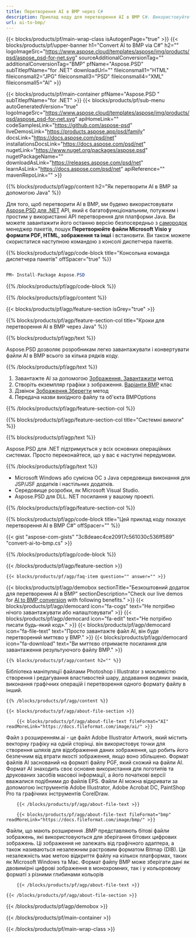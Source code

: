 ```yaml
---
title: Перетворення AI в BMP через C#
description: Приклад коду для перетворення AI в BMP C#. Використовуйте приклад коду API для пакетних файлів AI для перетворення BMP в межах VB.NET, ASP.NET або будь-якого додатка на основі NET.
url: ai-to-bmp/
---
```


{{< blocks/products/pf/main-wrap-class isAutogenPage="true" >}}
{{< blocks/products/pf/upper-banner h1="Convert AI to BMP via C#" h2="" logoImageSrc="https://www.aspose.cloud/templates/aspose/img/products/psd/aspose_psd-for-net.svg" sourceAdditionalConversionTag="" additionalConversionTag="BMP" pfName="Aspose.PSD" subTitlepfName="for .NET" downloadUrl="" fileiconsmall1="HTML" fileiconsmall2="JPG" fileiconsmall3="PSD" fileiconsmall4="XML" fileiconsmall5="AI" >}}

{{< blocks/products/pf/main-container pfName="Aspose.PSD " subTitlepfName="for .NET" >}}
{{< blocks/products/pf/sub-menu autoGeneratedVersion="true" logoImageSrc="https://www.aspose.cloud/templates/aspose/img/products/psd/aspose_psd-for-net.svg" apiHomeLink="" codeSamplesLink="https://github.com/aspose-psd" liveDemosLink="https://products.aspose.app/psd/family" docsLink="https://docs.aspose.com/psd/net" installationsDocsLink="https://docs.aspose.com/psd/net" nugetLink="https://www.nuget.org/packages/aspose.psd" nugetPackageName="" downloadAsLink="https://releases.aspose.com/psd/net" learnAsLink="https://docs.aspose.com/psd/net" apiReference="" mavenRepoLink="" >}}

{{% blocks/products/pf/agp/content h2="Як перетворити AI в BMP за допомогою Java" %}}

Для того, щоб перетворити AI в BMP, ми будемо використовувати <a href="/psd/{{< lang-code >}}net">Aspose.PSD для .NET</a> API, який є багатофункціональним, потужним і простим у використанні API перетворення для платформи Java. Ви можете завантажити його останню версію безпосередньо з <a href="https://www.nuget.org/packages/aspose.psd">самородок</a> менеджер пакетів, пошук <b>Перетворюйте файли Microsoft Visio у формати PDF, HTML, зображення та інші</b> і встановити. Ви також можете скористатися наступною командою з консолі диспетчера пакетів.

{{% blocks/products/pf/agp/code-block title="Консольна команда диспетчера пакетів" offSpacer="true" %}}

```cs

PM> Install-Package Aspose.PSD

```

{{% /blocks/products/pf/agp/code-block %}}

{{% /blocks/products/pf/agp/content %}}

{{< blocks/products/pf/agp/feature-section isGrey="true" >}}

{{% blocks/products/pf/agp/feature-section-col title="Кроки для перетворення AI в BMP через Java" %}}

{{% blocks/products/pf/agp/text %}}

 Aspose.PSD дозволяє розробникам легко завантажувати і конвертувати файли AI в BMP всього за кілька рядків коду.

{{% /blocks/products/pf/agp/text %}}

1. Завантажте AI за допомогою [Зображення. Завантажити](https://apireference.aspose.com/psd/net/aspose.psd/image/methods/load/index) метод
1. Створіть екземпляр графіки з зображення. [Варіанти BMP](https://apireference.aspose.com/imaging/net/aspose.imaging.imageoptions/bmpoptions) клас
1. Дзвінок [Зображення.Зберегти](https://apireference.aspose.com/psd/net/aspose.psd/image/methods/save/index) метод
1. Передача назви вихідного файлу та об'єкта BMPOptions

{{% /blocks/products/pf/agp/feature-section-col %}}

{{% blocks/products/pf/agp/feature-section-col title="Системні вимоги" %}}

{{% blocks/products/pf/agp/text %}}

 Aspose.PSD для .NET підтримується у всіх основних операційних системах. Просто переконайтеся, що у вас є наступні передумови.

{{% /blocks/products/pf/agp/text %}}

- Microsoft Windows або сумісна ОС з Java середовища виконання для JSP/JSF додатків і настільних додатків.
- Середовище розробки, як Microsoft Visual Studio.
- Aspose.PSD для DLL. NET посилання у вашому проекті.

{{% /blocks/products/pf/agp/feature-section-col %}}

{{% blocks/products/pf/agp/code-block title="Цей приклад коду показує перетворення AI в BMP C#" offSpacer="" %}}

{{< gist "aspose-com-gists" "3c8deaec4ce20917c561030c536ff589" "convert-ai-to-bmp.cs" >}}

{{% /blocks/products/pf/agp/code-block %}}

{{< /blocks/products/pf/agp/feature-section >}}

    {{< blocks/products/pf/agp/faq-item question="" answer="" >}}
 

<!-- aboutfile Starts -->

{{< blocks/products/pf/agp/demobox sectionTitle="Безкоштовний додаток для перетворення AI в BMP" sectionDescription="Check our live demos for [AI to BMP conversion](https://products.aspose.app/psd/conversion/ai-to-bmp) with following benefits." >}}
        {{< blocks/products/pf/agp/democard icon="fa-cogs" text="Не потрібно нічого завантажувати або налаштовувати" >}}
        {{< blocks/products/pf/agp/democard icon="fa-edit" text="Не потрібно писати будь-який код»." >}}
        {{< blocks/products/pf/agp/democard icon="fa-file-text" text="Просто завантажте файл AI, він буде перетворений миттєво у BMP." >}}
        {{< blocks/products/pf/agp/democard icon="fa-download" text="Ви миттєво отримаєте посилання для завантаження результуючого файлу BMP." >}}

    {{% blocks/products/pf/agp/content h2="" %}}

Бібліотека маніпуляції файлами Photoshop і Illustrator з можливістю створення і редагування властивостей шару, додавання водяних знаків, виконання графічних операцій і перетворення одного формату файлу в інший.



    {{% /blocks/products/pf/agp/content %}}

    {{< blocks/products/pf/agp/about-file-section >}}

        {{< blocks/products/pf/agp/about-file-text fileFormat="AI" readMoreLink="https://docs.fileformat.com/image/ai/" >}}
Файл з розширенням.ai - це файл Adobe Illustrator Artwork, який містить векторну графіку на одній сторінці. він використовує точки для створення шляхів для відображення даних зображення, що робить його безпечним від втрати якості зображення, якщо воно збільшено. Формат файлів AI заснований на форматі файлу PGF, який схожий на файли AI. Формат AI знаходить своє основне використання для логотипів та друкованих засобів масової інформації, а його початкові версії вважалися подібними до файлів EPS. Файли AI можна відкривати за допомогою інструментів Adobe Illustrator, Adobe Acrobat DC, PaintShop Pro та графічних інструментів CorelDraw.

        {{< /blocks/products/pf/agp/about-file-text >}}

        {{< blocks/products/pf/agp/about-file-text fileFormat="bmp" readMoreLink="https://docs.fileformat.com/image/bmp/" >}}
Файли, що мають розширення .BMP представляють бітові файли зображень, які використовуються для зберігання бітових цифрових зображень. Ці зображення не залежать від графічного адаптера, а також називаються незалежним растровим форматом Bitmap (DIB). Ця незалежність має метою відкриття файлу на кількох платформах, таких як Microsoft Windows та Mac. Формат файлу BMP може зберігати дані як двовимірні цифрові зображення в монохромних, так і у кольоровому форматі з різними глибинами кольорів

        {{< /blocks/products/pf/agp/about-file-text >}}

    {{< /blocks/products/pf/agp/about-file-section >}}

{{< /blocks/products/pf/agp/demobox >}}

<!-- aboutfile Ends -->



{{< /blocks/products/pf/main-container >}}
    
{{< /blocks/products/pf/main-wrap-class >}}
